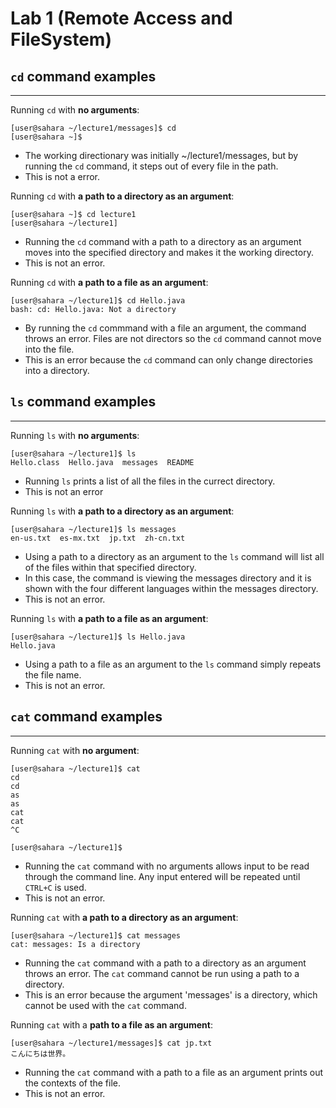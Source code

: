 # Lab 1 (Remote Access and FileSystem)

## ```cd``` command examples
***
Running ```cd``` with **no arguments**:
```
[user@sahara ~/lecture1/messages]$ cd
[user@sahara ~]$
```
- The working directionary was initially ~/lecture1/messages, but by running the ```cd``` command, it steps out of every file in the path. 
- This is not a error.

Running ```cd``` with **a path to a directory as an argument**:
```
[user@sahara ~]$ cd lecture1
[user@sahara ~/lecture1]
```
- Running the ```cd``` command with a path to a directory as an argument moves into the specified directory and makes it the working directory.
- This is not an error.

Running ```cd``` with **a path to a file as an argument**:
```
[user@sahara ~/lecture1]$ cd Hello.java
bash: cd: Hello.java: Not a directory
```
- By running the ```cd``` commmand with a file an argument, the command throws an error. Files are not directors so the ```cd``` command cannot move into the file.
- This is an error because the ```cd``` command can only change directories into a directory.

## ```ls``` command examples
***
Running ```ls``` with **no arguments**:
```
[user@sahara ~/lecture1]$ ls
Hello.class  Hello.java  messages  README
```
- Running ```ls``` prints a list of all the files in the currect directory.
- This is not an error

Running ```ls``` with **a path to a directory as an argument**:
```
[user@sahara ~/lecture1]$ ls messages
en-us.txt  es-mx.txt  jp.txt  zh-cn.txt
```
- Using a path to a directory as an argument to the ```ls``` command will list all of the files within that specified directory. 
- In this case, the command is viewing the messages directory and it is shown with the four different languages within the messages directory.
- This is not an error.

Running ```ls``` with **a path to a file as an argument**:
```
[user@sahara ~/lecture1]$ ls Hello.java
Hello.java
```
- Using a path to a file as an argument to the ```ls``` command simply repeats the file name.
- This is not an error.

## ```cat``` command examples
***

Running ```cat``` with **no argument**:
```
[user@sahara ~/lecture1]$ cat
cd
cd
as
as
cat
cat
^C

[user@sahara ~/lecture1]$ 
```
- Running the ```cat``` command with no arguments allows input to be read through the command line. Any input entered will be repeated until ```CTRL+C``` is used.
- This is not an error.

Running ```cat``` with **a path to a directory as an argument**:
```
[user@sahara ~/lecture1]$ cat messages
cat: messages: Is a directory
```
- Running the ```cat``` command with a path to a directory as an argument throws an error. The ```cat``` command cannot be run using a path to a directory.
- This is an error because the argument 'messages' is a directory, which cannot be used with the ```cat``` command.

Running ```cat``` with a **path to a file as an argument**:
```
[user@sahara ~/lecture1/messages]$ cat jp.txt
こんにちは世界。
```
- Running the ```cat``` command with a path to a file as an argument prints out the contexts of the file.
- This is not an error.
